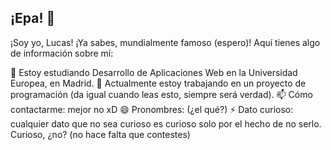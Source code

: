 ## ¡Epa! 👋

¡Soy yo, Lucas! ¡Ya sabes, mundialmente famoso (espero)! Aquí tienes algo de información sobre mí:

🌱 Estoy estudiando Desarrollo de Aplicaciones Web en la Universidad Europea, en Madrid.
🔭 Actualmente estoy trabajando en un proyecto de programación (da igual cuando leas esto, siempre será verdad).
📫 Cómo contactarme: mejor no xD
😄 Pronombres: (¿el qué?)
⚡ Dato curioso: cualquier dato que no sea curioso es curioso solo por el hecho de no serlo. Curioso, ¿no? (no hace falta que contestes)


<!--
**Pardoluki/Pardoluki** is a ✨ _special_ ✨ repository because its `README.md` (this file) appears on your GitHub profile.

Here are some ideas to get you started:

- 🔭 I’m currently working on ...
- 🌱 I’m currently learning ...
- 👯 I’m looking to collaborate on ...
- 🤔 I’m looking for help with ...
- 💬 Ask me about ...
- 📫 How to reach me: ...
- 😄 Pronouns: ...
- ⚡ Fun fact: ...
-->
